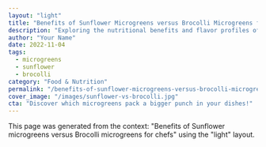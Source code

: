 ```yaml
---
layout: "light"
title: "Benefits of Sunflower Microgreens versus Brocolli Microgreens for Chefs"
description: "Exploring the nutritional benefits and flavor profiles of sunflower and brocolli microgreens for professional chefs."
author: "Your Name"
date: 2022-11-04
tags: 
  - microgreens
  - sunflower
  - brocolli
category: "Food & Nutrition"
permalink: "/benefits-of-sunflower-microgreens-versus-brocolli-microgreens-for-chefs-light/"
cover_image: "/images/sunflower-vs-brocolli.jpg"
cta: "Discover which microgreens pack a bigger punch in your dishes!"
---
```


This page was generated from the context: "Benefits of Sunflower microgreens versus Brocolli microgreens for chefs" using the "light" layout.